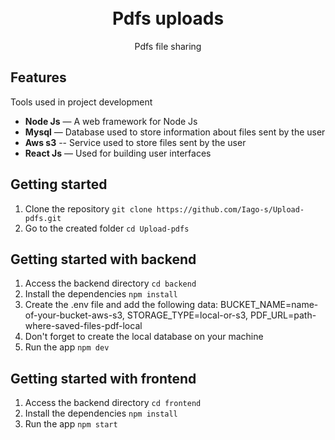 <h1 align="center">
<br>
Pdfs uploads
</h1>
<p align="center">Pdfs file sharing</p>

## Features
[//]: # (Add the features of your project here:)
Tools used in project development

- **Node Js** — A web framework for Node Js
- **Mysql** — Database used to store information about files sent by the user
- **Aws s3** -- Service used to store files sent by the user
- **React Js** — Used for building user interfaces

## Getting started

1. Clone the repository `git clone https://github.com/Iago-s/Upload-pdfs.git`
2. Go to the created folder `cd Upload-pdfs`

## Getting started with backend
1. Access the backend directory `cd backend`
2. Install the dependencies `npm install`
3. Create the .env file and add the following data: BUCKET_NAME=name-of-your-bucket-aws-s3, STORAGE_TYPE=local-or-s3, PDF_URL=path-where-saved-files-pdf-local
4. Don't forget to create the local database on your machine
5. Run the app `npm dev`

## Getting started with frontend
1. Access the backend directory `cd frontend`
2. Install the dependencies `npm install`
3. Run the app `npm start`
